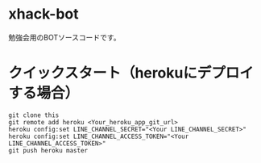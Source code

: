 # xhack-bot

勉強会用のBOTソースコードです。

# クイックスタート（herokuにデプロイする場合）

```
git clone this
git remote add heroku <Your_heroku_app_git_url>
heroku config:set LINE_CHANNEL_SECRET="<Your LINE_CHANNEL_SECRET>"
heroku config:set LINE_CHANNEL_ACCESS_TOKEN="<Your LINE_CHANNEL_ACCESS_TOKEN>"
git push heroku master
```
